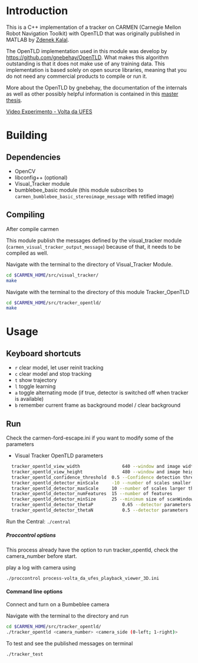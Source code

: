 # Introduction

This is a C++ implementation of a tracker on CARMEN (Carnegie Mellon Robot Navigation Toolkit) with OpenTLD that was originally published in MATLAB by [Zdenek Kalal](http://personal.ee.surrey.ac.uk/Personal/Z.Kalal/tld.html). 

The OpenTLD implementation used in this module was develop by https://github.com/gnebehay/OpenTLD. What makes this algorithm outstanding is that it does not make use of any training data. This implementation is based solely on open source libraries, meaning that you do not need any commercial products to compile or run it.

More about the OpenTLD by gnebehay, the documentation of the internals as well as other possibly helpful information is contained in this [master thesis](https://github.com/downloads/gnebehay/OpenTLD/gnebehay_thesis_msc.pdf).

[Video Experimento - Volta da UFES](https://youtu.be/fThYL5N-aAw)

# Building
## Dependencies
* OpenCV
* libconfig++ (optional)
* Visual_Tracker module
* bumblebee_basic module (this module subscribes to `carmen_bumblebee_basic_stereoimage_message` with retified image)

## Compiling

After compile carmen

This module publish the messages defined by the visual_tracker module (`carmen_visual_tracker_output_message`) because of that, it needs to be compiled as well.

Navigate with the terminal to the directory of Visual_Tracker Module.
```bash
cd $CARMEN_HOME/src/visual_tracker/
make
```
Navigate with the terminal to the directory of this module Tracker_OpenTLD
```bash
cd $CARMEN_HOME/src/tracker_opentld/
make
```

# Usage
## Keyboard shortcuts

* `r` clear model, let user reinit tracking
* `c` clear model and stop tracking
* `t` show trajectory
* `l` toggle learning
* `a` toggle alternating mode (if true, detector is switched off when tracker is available)
* `b` remember current frame as background model / clear background

## Run
Check the carmen-ford-escape.ini if you want to modify some of the parameters

- Visual Tracker OpenTLD parameters
```bash
  tracker_opentld_view_width				640 --window and image width (can be equal to bumbeblee)
  tracker_opentld_view_height				480 --window and image height (can be equal to bumbeblee)
  tracker_opentld_confidence_threshold	0.5 --Confidence detection threshold
  tracker_opentld_detector_minScale		-10 --number of scales smaller than initial object size
  tracker_opentld_detector_maxScale		10 --number of scales larger than initial object size
  tracker_opentld_detector_numFeatures	15 --number of features
  tracker_opentld_detector_minSize		25 --minimum size of scanWindows
  tracker_opentld_detector_thetaP			0.65 --detector parameters
  tracker_opentld_detector_thetaN			0.5 --detector parameters
```

Run the Central:
`./central`

##### Proccontrol options
This process already have the option to run tracker_opentld, check the camera_number before start.

play a log with camera using

`./proccontrol process-volta_da_ufes_playback_viewer_3D.ini`

  
#### Command line options

Connect and turn on a Bumbeblee camera

Navigate with the terminal to the directory and run
```bash
cd $CARMEN_HOME/src/tracker_opentld/
./tracker_opentld <camera_number> <camera_side (0-left; 1-right)>
```
To test and see the published messages on terminal
```bash
./tracker_test
```
